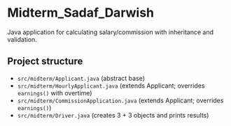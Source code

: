 # Midterm_Sadaf_Darwish

Java application for calculating salary/commission with inheritance and validation.

## Project structure
- `src/midterm/Applicant.java` (abstract base)
- `src/midterm/HourlyApplicant.java` (extends Applicant; overrides `earnings()` with overtime)
- `src/midterm/CommissionApplication.java` (extends Applicant; overrides `earnings()`)
- `src/midterm/Driver.java` (creates 3 + 3 objects and prints results)


